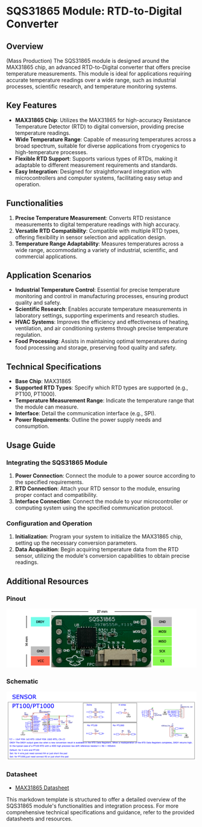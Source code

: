 # SQS31865 Module: RTD-to-Digital Converter

## Overview

(Mass Production)
The SQS31865 module is designed around the MAX31865 chip, an advanced RTD-to-Digital converter that offers precise temperature measurements. This module is ideal for applications requiring accurate temperature readings over a wide range, such as industrial processes, scientific research, and temperature monitoring systems.

## Key Features

- **MAX31865 Chip**: Utilizes the MAX31865 for high-accuracy Resistance Temperature Detector (RTD) to digital conversion, providing precise temperature readings.
- **Wide Temperature Range**: Capable of measuring temperatures across a broad spectrum, suitable for diverse applications from cryogenics to high-temperature processes.
- **Flexible RTD Support**: Supports various types of RTDs, making it adaptable to different measurement requirements and standards.
- **Easy Integration**: Designed for straightforward integration with microcontrollers and computer systems, facilitating easy setup and operation.

## Functionalities

1. **Precise Temperature Measurement**: Converts RTD resistance measurements to digital temperature readings with high accuracy.
2. **Versatile RTD Compatibility**: Compatible with multiple RTD types, offering flexibility in sensor selection and application design.
3. **Temperature Range Adaptability**: Measures temperatures across a wide range, accommodating a variety of industrial, scientific, and commercial applications.

## Application Scenarios

- **Industrial Temperature Control**: Essential for precise temperature monitoring and control in manufacturing processes, ensuring product quality and safety.
- **Scientific Research**: Enables accurate temperature measurements in laboratory settings, supporting experiments and research studies.
- **HVAC Systems**: Improves the efficiency and effectiveness of heating, ventilation, and air conditioning systems through precise temperature regulation.
- **Food Processing**: Assists in maintaining optimal temperatures during food processing and storage, preserving food quality and safety.

## Technical Specifications

- **Base Chip**: MAX31865
- **Supported RTD Types**: Specify which RTD types are supported (e.g., PT100, PT1000).
- **Temperature Measurement Range**: Indicate the temperature range that the module can measure.
- **Interface**: Detail the communication interface (e.g., SPI).
- **Power Requirements**: Outline the power supply needs and consumption.

## Usage Guide

### Integrating the SQS31865 Module

1. **Power Connection**: Connect the module to a power source according to the specified requirements.
2. **RTD Connection**: Attach your RTD sensor to the module, ensuring proper contact and compatibility.
3. **Interface Connection**: Connect the module to your microcontroller or computing system using the specified communication protocol.

### Configuration and Operation

1. **Initialization**: Program your system to initialize the MAX31865 chip, setting up the necessary conversion parameters.
2. **Data Acquisition**: Begin acquiring temperature data from the RTD sensor, utilizing the module's conversion capabilities to obtain precise readings.

## Additional Resources

### Pinout

![SQS31865 Pinout Diagram](./pinout.png?raw=true)

### Schematic

![SQS31865 Schematic Diagram](./schematic.png?raw=true)

### Datasheet

- [MAX31865 Datasheet](./MAX31865ATP.pdf "Datasheet for the MAX31865 chip")

This markdown template is structured to offer a detailed overview of the SQS31865 module's functionalities and integration process. For more comprehensive technical specifications and guidance, refer to the provided datasheets and resources.

